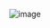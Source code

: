 ![image](https://user-images.githubusercontent.com/89387048/138612650-1ddbaf2b-2dc6-41c8-81cd-cbba90f2229b.png)
